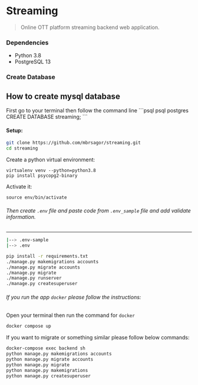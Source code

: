 # Streaming
> Online OTT platform streaming backend web application.

### Dependencies

- Python 3.8
- PostgreSQL 13


### Create Database

<h2>How to create mysql database</h2>
First go to your terminal then follow the command line
```psql
psql postgres
CREATE DATABASE streaming;
```

#### Setup:
```bash
git clone https://github.com/mbrsagor/streaming.git
cd streaming
```

Create a python virtual environment:

```bash/zsh
virtualenv venv --python=python3.8
pip install psycopg2-binary
```

Activate it:

```bash/zsh
source env/bin/activate
```

###### Then create ``.env`` file and paste code from `.env_sample` file and add validate information.

-------------------------------------------
```bash
|--> .env-sample
|--> .env
```

```bash
pip install -r requirements.txt
./manage.py makemigrations accounts
./manage.py migrate accounts
./manage.py migrate
./manage.py runserver
./manage.py createsuperuser
```

###### If you run the app `docker` please follow the instructions:
Open your terminal then run the command for `docker`

```bash
docker compose up
```
If you want to migrate or something similar please follow below commands:
```bash
docker-compose exec backend sh
python manage.py makemigrations accounts
python manage.py migrate accounts
python manage.py migrate
python manage.py makemigrations
python manage.py createsuperuser
```
